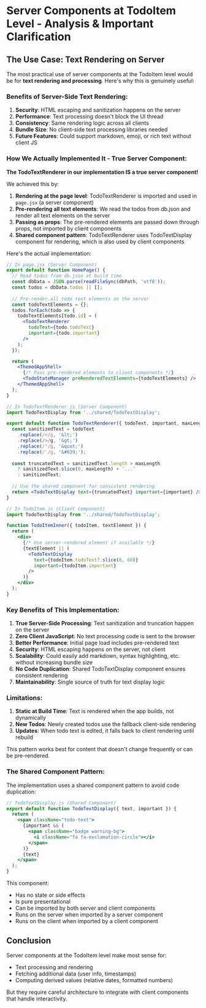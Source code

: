 # Server Components at TodoItem Level - Analysis & Important Clarification

## The Use Case: Text Rendering on Server

The most practical use of server components at the TodoItem level would be for **text rendering and processing**. Here's why this is genuinely useful:

### Benefits of Server-Side Text Rendering:

1. **Security**: HTML escaping and sanitization happens on the server
2. **Performance**: Text processing doesn't block the UI thread
3. **Consistency**: Same rendering logic across all clients
4. **Bundle Size**: No client-side text processing libraries needed
5. **Future Features**: Could support markdown, emoji, or rich text without client JS

### How We Actually Implemented It - True Server Component:

**The TodoTextRenderer in our implementation IS a true server component!**

We achieved this by:

1. **Rendering at the page level**: TodoTextRenderer is imported and used in `page.jsx` (a server component)
2. **Pre-rendering all text elements**: We read the todos from db.json and render all text elements on the server
3. **Passing as props**: The pre-rendered elements are passed down through props, not imported by client components
4. **Shared component pattern**: TodoTextRenderer uses TodoTextDisplay component for rendering, which is also used by client components

Here's the actual implementation:

```jsx
// In page.jsx (Server Component)
export default function HomePage() {
  // Read todos from db.json at build time
  const dbData = JSON.parse(readFileSync(dbPath, 'utf8'));
  const todos = dbData.todos || [];
  
  // Pre-render all todo text elements on the server
  const todoTextElements = {};
  todos.forEach(todo => {
    todoTextElements[todo.id] = (
      <TodoTextRenderer 
        todoText={todo.todoText}
        important={todo.important}
      />
    );
  });

  return (
    <ThemedAppShell>
      {/* Pass pre-rendered elements to client components */}
      <TodoStateManager preRenderedTextElements={todoTextElements} />
    </ThemedAppShell>
  );
}

// In TodoTextRenderer.js (Server Component)
import TodoTextDisplay from '../shared/TodoTextDisplay';

export default function TodoTextRenderer({ todoText, important, maxLength = 60 }) {
  const sanitizedText = todoText
    .replace(/</g, '&lt;')
    .replace(/>/g, '&gt;')
    .replace(/"/g, '&quot;')
    .replace(/'/g, '&#039;');
  
  const truncatedText = sanitizedText.length > maxLength 
    ? sanitizedText.slice(0, maxLength) + '...'
    : sanitizedText;
  
  // Use the shared component for consistent rendering
  return <TodoTextDisplay text={truncatedText} important={important} />;
}

// In TodoItem.js (Client Component)
import TodoTextDisplay from '../shared/TodoTextDisplay';

function TodoItemInner({ todoItem, textElement }) {
  return (
    <div>
      {/* Use server-rendered element if available */}
      {textElement || (
        <TodoTextDisplay 
          text={todoItem.todoText?.slice(0, 60)} 
          important={todoItem.important}
        />
      )}
    </div>
  );
}
```

### Key Benefits of This Implementation:

1. **True Server-Side Processing**: Text sanitization and truncation happen on the server
2. **Zero Client JavaScript**: No text processing code is sent to the browser
3. **Better Performance**: Initial page load includes pre-rendered text
4. **Security**: HTML escaping happens on the server, not client
5. **Scalability**: Could easily add markdown, syntax highlighting, etc. without increasing bundle size
6. **No Code Duplication**: Shared TodoTextDisplay component ensures consistent rendering
7. **Maintainability**: Single source of truth for text display logic

### Limitations:

1. **Static at Build Time**: Text is rendered when the app builds, not dynamically
2. **New Todos**: Newly created todos use the fallback client-side rendering
3. **Updates**: When todo text is edited, it falls back to client rendering until rebuild

This pattern works best for content that doesn't change frequently or can be pre-rendered.

### The Shared Component Pattern:

The implementation uses a shared component pattern to avoid code duplication:

```jsx
// TodoTextDisplay.js (Shared Component)
export default function TodoTextDisplay({ text, important }) {
  return (
    <span className="todo-text">
      {important && (
        <span className="badge warning-bg">
          <i className="fa fa-exclamation-circle"></i>
        </span>
      )}
      {text}
    </span>
  );
}
```

This component:
- Has no state or side effects
- Is pure presentational
- Can be imported by both server and client components
- Runs on the server when imported by a server component
- Runs on the client when imported by a client component

## Conclusion

Server components at the TodoItem level make most sense for:
- Text processing and rendering
- Fetching additional data (user info, timestamps)
- Computing derived values (relative dates, formatted numbers)

But they require careful architecture to integrate with client components that handle interactivity.